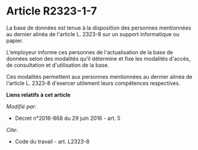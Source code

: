 # Article R2323-1-7

La base de données est tenue à la disposition des personnes mentionnées au dernier alinéa de l'article L. 2323-8 sur un
support informatique ou papier. 

L'employeur informe ces personnes de l'actualisation de la base de données selon des modalités qu'il détermine et fixe les
modalités d'accès, de consultation et d'utilisation de la base. 

Ces modalités permettent aux personnes mentionnées au dernier alinéa de l'article L. 2323-8 d'exercer utilement leurs
compétences respectives.

**Liens relatifs à cet article**

_Modifié par_:

  - Décret n°2016-868 du 29 juin 2016 - art. 5

_Cite_:

  - Code du travail - art. L2323-8

